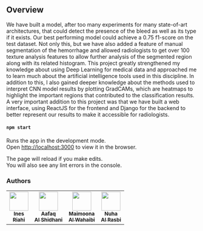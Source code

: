 ## Overview
We have built a model, after too many experiments for many state-of-art architectures, that could detect the presence of the bleed as well as its type if it exists. Our best performing model could achieve a 0.75 f1-score on the test dataset. Not only this, but we have also added a feature of manual segmentation of the hemorrhage and allowed radiologists to get over 100 texture analysis features to allow further analysis of the segmented region along with its related histogram. This project greatly strengthened my knowledge about using Deep Learning for medical data and approached me to learn much about the artificial intelligence tools used in this discipline. In addition to this, I also gained deeper knowledge about the methods used to interpret CNN model results by plotting GradCAMs, which are heatmaps to highlight the important regions that contributed to the classification results. A very important addition to this project was that we have built a web interface, using ReactJS for the frontend and Django for the backend to better represent our results to make it accessible for radiologists.      


#### `npm start`

Runs the app in the development mode.\
Open [http://localhost:3000](http://localhost:3000) to view it in the browser.

The page will reload if you make edits.\
You will also see any lint errors in the console.


### Authors
<table>
<tr>
<td align="center"><a href="https://github.com/inesriahi"><img src="https://github.com/inesriahi.png" width="50px;" alt=""/><br /><sub><b>Ines<br/>Riahi</b></sub></td>
<td align="center"><a href="https://github.com/Shidhani"><img src="https://github.com/Shidhani.png" width="50px;" alt=""/><br /><sub><b>Aafaq<br/>Al Shidhani</br></sub></td>
<td align="center"><a href="https://github.com/maimuna99"><img src="https://github.com/maimuna99.png" width="50px;" alt=""/><br /><sub><b>Maimoona<br/>Al Wahaibi</br></sub></td>
<td align="center"><a href="https://github.com/Nuha28"><img src="https://github.com/Nuha28.png" width="50px;" alt=""/><br /><sub><b>Nuha<br/>Al Rasbi</br></sub></td>
</table>
